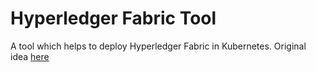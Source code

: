 # Hyperledger Fabric Tool

A tool which helps to deploy Hyperledger Fabric in Kubernetes. Original idea [here](https://github.com/hyfen-nl/PIVT)
